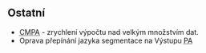 ﻿---
categories: [fenix]
layout: fenix
---
 
## Ostatní
<ul>
<li><abbr title="Cross-mediální postanalýza">CMPA</abbr> - zrychlení výpočtu nad velkým množstvím dat.</li>
<li>Oprava přepínání jazyka segmentace na Výstupu <abbr title="Postanalýza">PA</abbr></li>
</ul>






 